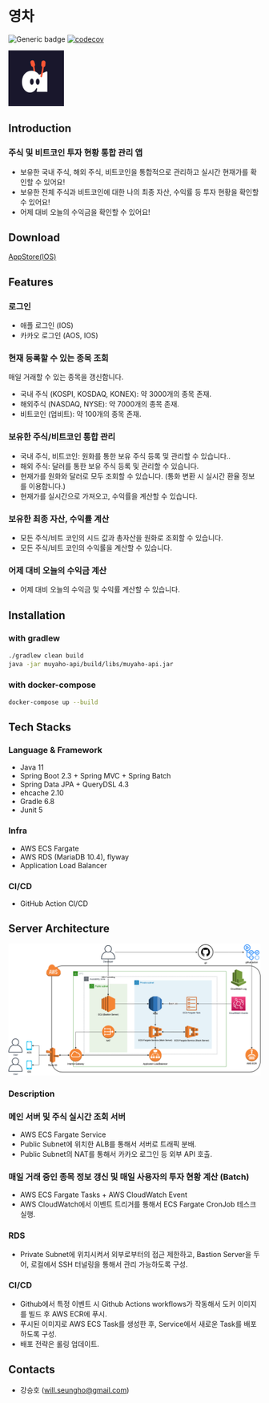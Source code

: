 # 영차

![Generic badge](https://img.shields.io/badge/version-1.0.3-green.svg)
[![codecov](https://codecov.io/gh/depromeet/9th_muyaho_backend/branch/develop/graph/badge.svg?token=2MPw967BnL)](https://codecov.io/gh/depromeet/9th_muyaho_backend)

<img src="/_images/image.png" title="영차" alt="영차" width="22%"></img>

## Introduction
### 주식 및 비트코인 투자 현황 통합 관리 앱

- 보유한 국내 주식, 해외 주식, 비트코인을 통합적으로 관리하고 실시간 현재가를 확인할 수 있어요!
- 보유한 전체 주식과 비트코인에 대한 나의 최종 자산, 수익률 등 투자 현황을 확인할 수 있어요!
- 어제 대비 오늘의 수익금을 확인할 수 있어요!

## Download
[AppStore(IOS)](https://apps.apple.com/kr/app/%EC%98%81%EC%B0%A8/id1571507288)

## Features
### 로그인
- 애플 로그인 (IOS)
- 카카오 로그인 (AOS, IOS)

### 현재 등록할 수 있는 종목 조회
매일 거래할 수 있는 종목을 갱신합니다.
- 국내 주식 (KOSPI, KOSDAQ, KONEX): 약 3000개의 종목 존재.
- 해외주식 (NASDAQ, NYSE): 약 7000개의 종목 존재.
- 비트코인 (업비트): 약 100개의 종목 존재.

### 보유한 주식/비트코인 통합 관리
- 국내 주식, 비트코인: 원화를 통한 보유 주식 등록 및 관리할 수 있습니다..
- 해외 주식: 달러를 통한 보유 주식 등록 및 관리할 수 있습니다.
- 현재가를 원화와 달러로 모두 조회할 수 있습니다. (통화 변환 시 실시간 환율 정보를 이용합니다.)
- 현재가를 실시간으로 가져오고, 수익률을 계산할 수 있습니다.

### 보유한 최종 자산, 수익률 계산
- 모든 주식/비트 코인의 시드 값과 총자산을 원화로 조회할 수 있습니다.
- 모든 주식/비트 코인의 수익률을 계산할 수 있습니다.

### 어제 대비 오늘의 수익금 계산
- 어제 대비 오늘의 수익금 및 수익률 계산할 수 있습니다.


## Installation

### with gradlew

```bash
./gradlew clean build
java -jar muyaho-api/build/libs/muyaho-api.jar 
```

### with docker-compose

```bash
docker-compose up --build
```

## Tech Stacks
### Language & Framework
- Java 11
- Spring Boot 2.3 + Spring MVC + Spring Batch
- Spring Data JPA + QueryDSL 4.3
- ehcache 2.10
- Gradle 6.8
- Junit 5

### Infra
- AWS ECS Fargate
- AWS RDS (MariaDB 10.4), flyway
- Application Load Balancer

### CI/CD
- GitHub Action CI/CD


## Server Architecture

<img src="/_images/muyaho-20210606-1.png" title="영차 서버 구성도" alt="영차 서버 구성도"></img>

### Description

### 메인 서버 및 주식 실시간 조회 서버

- AWS ECS Fargate Service
- Public Subnet에 위치한 ALB를 통해서 서버로 트래픽 분배.
- Public Subnet의 NAT를 통해서 카카오 로그인 등 외부 API 호출.

### 매일 거래 중인 종목 정보 갱신 및 매일 사용자의 투자 현황 계산 (Batch)

- AWS ECS Fargate Tasks + AWS CloudWatch Event
- AWS CloudWatch에서 이벤트 트리거를 통해서 ECS Fargate CronJob 테스크 실행.

### RDS

- Private Subnet에 위치시켜서 외부로부터의 접근 제한하고, Bastion Server을 두어, 로컬에서 SSH 터널링을 통해서 관리 가능하도록 구성.

### CI/CD

- Github에서 특정 이벤트 시 Github Actions workflows가 작동해서 도커 이미지를 빌드 후 AWS ECR에 푸시.
- 푸시된 이미지로 AWS ECS Task를 생성한 후, Service에서 새로운 Task를 배포하도록 구성.
- 배포 전략은 롤링 업데이트.

## Contacts
- 강승호 (will.seungho@gmail.com)
